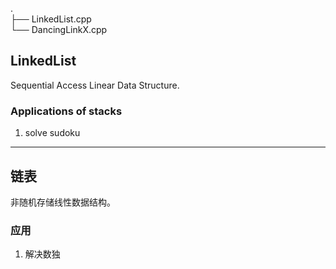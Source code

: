 . <br>
├── LinkedList.cpp <br>
└── DancingLinkX.cpp<br>

## LinkedList
Sequential Access Linear Data Structure.

### Applications of stacks
1. solve sudoku

-------


## 链表
非随机存储线性数据结构。

### 应用
1. 解决数独
